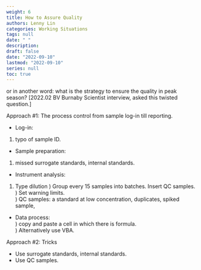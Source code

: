 ```yaml
---
weight: 6
title: How to Assure Quality
authors: Lenny Lin
categories: Working Situations
tags: null
date: " "
description: 
draft: false
date: "2022-09-10"
lastmod: "2022-09-10"
series: null
toc: true
---
```


or in another word: what is the strategy to ensure the quality in peak season? 
[2022.02 BV Burnaby Scientist interview, asked this twisted question.]

Approach #1: The process control from sample log-in till reporting.  
* Log-in:  
1) typo of sample ID.  

* Sample preparation:  
1) missed surrogate standards, internal standards.  

* Instrument analysis:
1) Type dilution
) Group every 15 samples into batches. Insert QC samples.  
) Set warning limits.  
) QC samples: a standard at low concentration, duplicates, spiked sample,   

* Data process:  
) copy and paste a cell in which there is formula.   
) Alternatively use VBA.  


Approach #2: Tricks
* Use surrogate standards, internal standards.  
* Use QC samples.  

